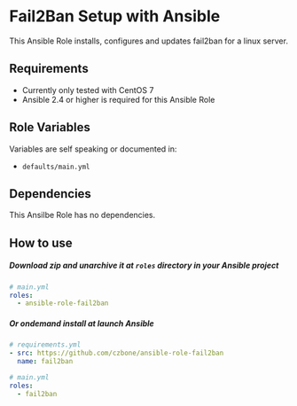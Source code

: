 Fail2Ban Setup with Ansible
===========================

This Ansible Role installs, configures and updates fail2ban for a linux server.

Requirements
------------

* Currently only tested with CentOS 7
* Ansible 2.4 or higher is required for this Ansible Role

Role Variables
--------------

Variables are self speaking or documented in:   
* `defaults/main.yml`

Dependencies
------------

This Ansilbe Role has no dependencies.

How to use
------------

##### Download zip and unarchive it at `roles` directory in your Ansible project

```yml
# main.yml
roles:
  - ansible-role-fail2ban
```

##### Or ondemand install at launch Ansible

```yml
# requirements.yml
- src: https://github.com/czbone/ansible-role-fail2ban
  name: fail2ban
```

```yml
# main.yml
roles:
  - fail2ban
```



